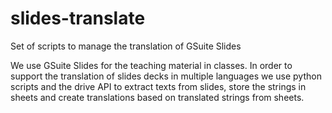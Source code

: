 # slides-translate
Set of scripts to manage the translation of GSuite Slides

We use GSuite Slides for the teaching material in classes. In order to support the translation of slides decks in multiple languages we use python scripts and the drive API to extract texts from slides, store the strings in sheets and create translations based on translated strings from sheets.
